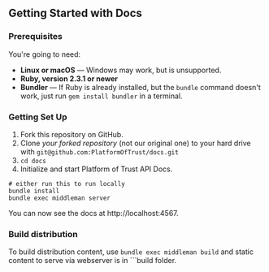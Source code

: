 

Getting Started with Docs
------------------------------

### Prerequisites

You're going to need:

 - **Linux or macOS** — Windows may work, but is unsupported.
 - **Ruby, version 2.3.1 or newer**
 - **Bundler** — If Ruby is already installed, but the `bundle` command doesn't work, just run `gem install bundler` in a terminal.

### Getting Set Up

1. Fork this repository on GitHub.
2. Clone *your forked repository* (not our original one) to your hard drive with `git@github.com:PlatformOfTrust/docs.git`
3. `cd docs`
4. Initialize and start Platform of Trust API Docs. 

```shell
# either run this to run locally
bundle install
bundle exec middleman server

```

You can now see the docs at http://localhost:4567. 

### Build distribution

To build distribution content, use ```bundle exec middleman build``` and static content to serve via webserver is in ```build folder. 
